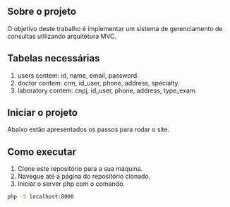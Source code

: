 ## Sobre o projeto

O objetivo deste trabalho é implementar um sistema de gerenciamento de consultas utilizando arquitetura MVC.

## Tabelas necessárias

1. users contem: id, name, email, password.
2. doctor contem: crm, id_user, phone, address, specialty.
3. laboratory contem: cnpj, id_user, phone, address, type_exam.

## Iniciar o projeto

Abaixo estão apresentados os passos para rodar o site.


## Como executar

1. Clone este repositório para a sua máquina.
2. Navegue até a página do repositório clonado.
3. Iniciar o server php com o comando.
  ```sh
  php -S localhost:8000
  ```
